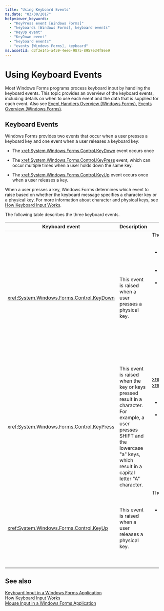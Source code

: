 ```yaml
---
title: "Using Keyboard Events"
ms.date: "03/30/2017"
helpviewer_keywords: 
  - "KeyPress event [Windows Forms]"
  - "keyboards [Windows Forms], keyboard events"
  - "KeyUp event"
  - "KeyDown event"
  - "keyboard events"
  - "events [Windows Forms], keyboard"
ms.assetid: d3f3e14b-a459-4ee6-9875-8957e34f8ee9
---
```

# Using Keyboard Events
Most Windows Forms programs process keyboard input by handling the keyboard events. This topic provides an overview of the keyboard events, including details on when to use each event and the data that is supplied for each event.  Also see [Event Handlers Overview (Windows Forms)](https://msdn.microsoft.com/library/be6fx1bb\(v=vs.110\)), [Events Overview (Windows Forms)](https://msdn.microsoft.com/library/1h12f09z\(v=vs.110\)).  
  
## Keyboard Events  
 Windows Forms provides two events that occur when a user presses a keyboard key and one event when a user releases a keyboard key:  
  
-   The <xref:System.Windows.Forms.Control.KeyDown> event occurs once  
  
-   The <xref:System.Windows.Forms.Control.KeyPress> event, which can occur multiple times when a user holds down the same key.  
  
-   The <xref:System.Windows.Forms.Control.KeyUp> event occurs once when a user releases a key.  
  
 When a user presses a key, Windows Forms determines which event to raise based on whether the keyboard message specifies a character key or a physical key. For more information about character and physical keys, see [How Keyboard Input Works](../../../docs/framework/winforms/how-keyboard-input-works.md).  
  
 The following table describes the three keyboard events.  
  
|Keyboard event|Description|Results|  
|--------------------|-----------------|-------------|  
|<xref:System.Windows.Forms.Control.KeyDown>|This event is raised when a user presses a physical key.|The handler for <xref:System.Windows.Forms.Control.KeyDown> receives:<br /><br /> <ul><li>A <xref:System.Windows.Forms.KeyEventArgs> parameter, which provides the <xref:System.Windows.Forms.KeyEventArgs.KeyCode%2A> property (which specifies a physical keyboard button).</li><li>The <xref:System.Windows.Forms.KeyEventArgs.Modifiers%2A> property (SHIFT, CTRL, or ALT).</li><li>The <xref:System.Windows.Forms.KeyEventArgs.KeyData%2A> property (which combines the key code and modifier). The <xref:System.Windows.Forms.KeyEventArgs> parameter also provides:<br /><br /> <ul><li>The <xref:System.Windows.Forms.KeyEventArgs.Handled%2A> property, which can be set to prevent the underlying control from receiving the key.</li><li>The <xref:System.Windows.Forms.KeyEventArgs.SuppressKeyPress%2A> property, which can be used to suppress the <xref:System.Windows.Forms.Control.KeyPress> and <xref:System.Windows.Forms.Control.KeyUp> events for that keystroke.</li></ul></li></ul>|  
|<xref:System.Windows.Forms.Control.KeyPress>|This event is raised when the key or keys pressed result in a character. For example, a user presses SHIFT and the lowercase "a" keys, which result in a capital letter "A" character.|<xref:System.Windows.Forms.Control.KeyPress> is raised after <xref:System.Windows.Forms.Control.KeyDown>.<br /><br /> <ul><li>The handler for <xref:System.Windows.Forms.Control.KeyPress> receives:</li><li>A <xref:System.Windows.Forms.KeyPressEventArgs> parameter, which contains the character code of the key that was pressed. This character code is unique for every combination of a character key and a modifier key.<br /><br />     For example, the "A" key will generate:<br /><br /> <ul><li>The character code 65, if it is pressed with the SHIFT key</li><li>Or the CAPS LOCK key, 97 if it is pressed by itself,</li><li>And 1, if it is pressed with the CTRL key.</li></ul></li></ul>|  
|<xref:System.Windows.Forms.Control.KeyUp>|This event is raised when a user releases a physical key.|The handler for <xref:System.Windows.Forms.Control.KeyUp> receives:<br /><br /> <ul><li>A <xref:System.Windows.Forms.KeyEventArgs> parameter:<br /><br /> <ul><li>Which provides the <xref:System.Windows.Forms.KeyEventArgs.KeyCode%2A> property (which specifies a physical keyboard button).</li><li>The <xref:System.Windows.Forms.KeyEventArgs.Modifiers%2A> property (SHIFT, CTRL, or ALT).</li><li>The <xref:System.Globalization.SortKey.KeyData%2A> property (which combines the key code and modifier).</li></ul></li></ul>|  
  
## See also
 [Keyboard Input in a Windows Forms Application](../../../docs/framework/winforms/keyboard-input-in-a-windows-forms-application.md)  
 [How Keyboard Input Works](../../../docs/framework/winforms/how-keyboard-input-works.md)  
 [Mouse Input in a Windows Forms Application](../../../docs/framework/winforms/mouse-input-in-a-windows-forms-application.md)
